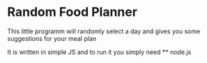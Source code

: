 # Random Food Planner

This little programm will randomly select a day and gives you some
suggestions for your meal plan

It is written in simple JS and to run it you simply need ** node.js
